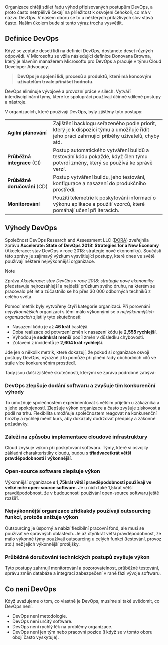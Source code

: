 Organizace chtějí sdílet řadu výhod připisovaných postupům DevOps, a proto často netrpělivě čekají na příležitost k osvojení čehokoli, co má v názvu DevOps. V našem oboru se to u některých přitažlivých slov stává často. Naším úkolem bude si tento výraz trochu vysvětlit.

## <a name="a-definition-of-devops"></a>Definice DevOps

Když se zeptáte deseti lidí na definici DevOps, dostanete deset různých odpovědí. V Microsoftu se vžila následující definice Donovana Browna, který je hlavním manažerem Microsoftu pro DevOps a pracuje v týmu Cloud Developer Advocacy.

> **DevOps je spojení lidí, procesů a produktů, které má koncovým uživatelům trvale přinášet hodnotu.**

DevOps eliminuje vývojové a provozní práce v silech. Vytváří interdisciplinární týmy, které ke spolupráci používají účinné sdílené postupy a nástroje.

V organizacích, které používají DevOps, byly zjištěny tyto postupy:

| | |
|-|-|
| **Agilní plánování** | Zajištění backlogu seřazeného podle priorit, který je k dispozici týmu a umožňuje řídit jeho práci zahrnující příběhy uživatelů, chyby atd. |
| **Průběžná integrace** (CI) | Postup automatického vytváření buildů a testování kódu pokaždé, když člen týmu potvrdí změny, který se používá ke správě verzí. |
| **Průběžné doručování** (CD) | Postup vytváření buildu, jeho testování, konfigurace a nasazení do produkčního prostředí. |
| **Monitorování** | Použití telemetrie k poskytování informací o výkonu aplikace a použití vzorců, které pomáhají učení při iteracích. |


## <a name="benefits-of-devops"></a>Výhody DevOps

Společnost DevOps Research and Assessment LLC ([DORA](https://devops-research.com/)) zveřejnila zprávu **Accelerate: State of DevOps 2018: Strategies for a New Economy** (Akcelerace: stav DevOps v roce 2018: strategie nové ekonomiky). Součástí této zprávy je zajímavý výzkum vysvětlující postupy, které dnes ve světě používají některé nejvýkonnější organizace. 

> [!NOTE]
> Zpráva _Akcelerace: stav DevOps v roce 2018: strategie nové ekonomiky_ představuje nejrozsáhlejší a nejdelší průzkum svého druhu, na kterém se pracovalo pět let a zúčastnilo se ho přes 30 000 odborných techniků z celého světa.

Pomocí metrik byly vytvořeny čtyři kategorie organizací. Při porovnání _nejvýkonnějších_ organizací s těmi málo výkonnými se o _nejvýkonnějších organizacích_ zjistily tyto skutečnosti:

- Nasazení kódu je až **46 krát** častější.
- Doba realizace od potvrzení změn k nasazení kódu je **2,555 rychlejší**.
- Výhodou je **sedmkrát menší** podíl změn v důsledku chybovosti.
- Zotavení z incidentů je **2,604 krát rychlejší**.

Jde jen o několik metrik, které dokazují, že pokud si organizace osvojí postupy DevOps, výrazně jí to pomůže při plnění řady obchodních cílů ve stále více konkurenčním prostředí.

Tady jsou další zjištěné skutečnosti, kterými se zpráva podrobně zabývá:

### <a name="devops-improves-software-delivery-which-increases-competitive-advantages"></a>DevOps zlepšuje dodání softwaru a zvyšuje tím konkurenční výhody

To umožňuje společnostem experimentovat s větším přijetím u zákazníka a s jeho spokojeností. Zlepšuje výkon organizace a často zvyšuje ziskovost a podíl na trhu. Flexibilita umožňuje společnostem reagovat na konkurenční hrozby a rychleji měnit kurs, aby dokázaly dodržovat předpisy a zákonné požadavky.

### <a name="how-you-implement-cloud-infrastructure-matters"></a>Záleží na způsobu implementace cloudové infrastruktury

Cloud zvyšuje výkon při poskytování softwaru. Týmy, které si osvojily základní charakteristiky cloudu, budou s **třiadvacetkrát větší pravděpodobností i výkonnější**.

### <a name="open-source-software-improves-performance"></a>Open-source software zlepšuje výkon

Výkonnější organizace **s 1,75krát větší pravděpodobností používají ve velké míře open-source software.** Je u nich také 1,5krát větší pravděpodobnost, že v budoucnosti používání open-source softwaru ještě rozšíří.

### <a name="outsourcing-by-function-is-rarely-adopted-by-elite-performers-and-hurts-performance"></a>Nejvýkonnější organizace zřídkakdy používají outsourcing funkcí, protože snižuje výkon

Outsourcing je úsporný a nabízí flexibilní pracovní fond, ale musí se používat ve správných oblastech. Je až čtyřikrát větší pravděpodobnost, že málo výkonné týmy používají outsourcing u celých funkcí (testování, provoz atd.) než jejich výkonnější protějšky.

### <a name="continuous-delivery-technical-practices-drive-high-performance"></a>Průběžné doručování technických postupů zvyšuje výkon

Tyto postupy zahrnují monitorování a pozorovatelnost, průběžné testování, správu změn databáze a integraci zabezpečení v rané fázi vývoje softwaru.

## <a name="what-devops-is-not"></a>Co není DevOps

Když uvažujeme o tom, co vlastně je DevOps, musíme si také uvědomit, co DevOps není.

- DevOps není metodologie.
- DevOps není určitý software.
- DevOps není rychlý lék na problémy organizace.
- DevOps není jen tým nebo pracovní pozice (i když se v tomto oboru obojí často vyskytuje).